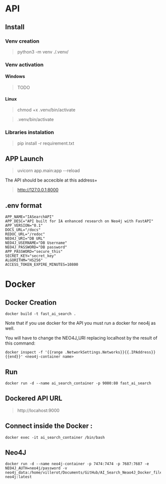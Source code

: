 
# API

## Install

### Venv creation

>  python3 -m venv ./.venv/

### Venv activation

#### Windows

> TODO

#### Linux

> chmod +x .venv/bin/activate

> .venv/bin/activate

### Libraries instalation

> pip install -r requirement.txt

## APP Launch

> uvicorn app.main:app --reload

The API should be accecible at this address+

>  http://127.0.0.1:8000

## .env format

``` shell
APP_NAME="IASearchAPI"
APP_DESC="API built for IA enhanced research on Neo4j with FastAPI"
APP_VERSION="0.1"
DOCS_URL="/docs"
REDOC_URL="/redoc"
NEO4J_URI="DB URL"
NEO4J_USERNAME="DB Username"
NEO4J_PASSWORD="DB password"
APP_PASSWORD="secure_this"
SECRET_KEY="secret_key"
ALGORITHM="HS256"
ACCESS_TOKEN_EXPIRE_MINUTES=10800
```
# Docker

## Docker Creation

```shell
docker build -t fast_ai_search . 
```

Note that if you use docker for the API you must run a docker for neo4j as well.

You will have to change the NEO4J_URI replacing localhost by the result of this command:
```shell
docker inspect -f '{{range .NetworkSettings.Networks}}{{.IPAddress}}{{end}}' <neo4j-container name>
```

## Run
```shell
docker run -d --name ai_search_container -p 9000:80 fast_ai_search
```

## Dockered API URL

> http://locahost:9000



## Connect inside the Docker :

```shell
docker exec -it ai_search_container /bin/bash 
```

## Neo4J

```shell
docker run -d --name neo4j-container -p 7474:7474 -p 7687:7687 -e NEO4J_AUTH=neo4j/password -v neo4j_data:/home/villerot/Documents/GitHub/AI_Search_Neao4J_Docker_file/ neo4j:latest 
```
